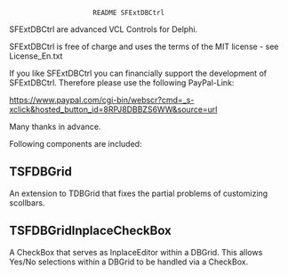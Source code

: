 						 README SFExtDBCtrl

SFExtDBCtrl are advanced VCL Controls for Delphi.

SFExtDBCtrl is free of charge and uses the terms of the MIT license - see License_En.txt

If you like SFExtDBCtrl you can financially support the development of SFExtDBCtrl.
Therefore please use the following PayPal-Link: 

https://www.paypal.com/cgi-bin/webscr?cmd=_s-xclick&hosted_button_id=8RPJ8DBBZS6WW&source=url

Many thanks in advance.

Following components are included:

TSFDBGrid
---------

An extension to TDBGrid that fixes the partial problems of customizing scollbars.

TSFDBGridInplaceCheckBox
------------------------

A CheckBox that serves as InplaceEditor within a DBGrid. This allows Yes/No selections within a DBGrid to be handled via a CheckBox.
 
